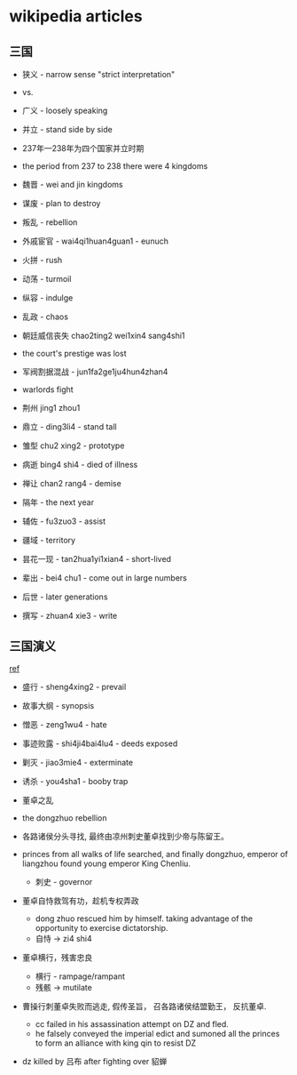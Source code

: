 # wikipedia articles

## 三国

- 狭义 - narrow sense "strict interpretation"
- vs.
- 广义 - loosely speaking

- 并立 - stand side by side

- 237年—238年为四个国家并立时期
- the period from 237 to 238 there were 4 kingdoms

- 魏晋 - wei and jin kingdoms

- 谋废 - plan to destroy

- 叛乱 - rebellion

- 外戚宦官 - wai4qi1huan4guan1 - eunuch

- 火拼 - rush

- 动荡 - turmoil

- 纵容 - indulge

- 乱政 - chaos

- 朝廷威信丧失 chao2ting2 wei1xin4 sang4shi1
- the court's prestige was lost

- 军阀割据混战 - jun1fa2ge1ju4hun4zhan4
- warlords fight

- 荆州 jing1 zhou1

- 鼎立 - ding3li4 - stand tall

- 雏型 chu2 xing2 - prototype

- 病逝 bing4 shi4 - died of illness

- 禅让 chan2 rang4 - demise

- 隔年 - the next year

- 辅佐 - fu3zuo3 - assist

- 疆域 - territory

- 昙花一现 - tan2hua1yi1xian4 - short-lived

- 辈出 - bei4 chu1 - come out in large numbers

- 后世 - later generations

- 撰写 - zhuan4 xie3 - write

## 三国演义

[ref](https://zh.wikipedia.org/zh-cn/%E4%B8%89%E5%9B%BD%E6%BC%94%E4%B9%89)

- 盛行 - sheng4xing2 - prevail

- 故事大纲 - synopsis

- 憎恶 - zeng1wu4 - hate

- 事迹败露 - shi4ji4bai4lu4 - deeds exposed

- 剿灭 - jiao3mie4 - exterminate

- 诱杀 - you4sha1 - booby trap

- 董卓之乱
- the dongzhuo rebellion
- 各路诸侯分头寻找, 最终由凉州刺史董卓找到少帝与陈留王。
 - princes from all walks of life searched, and finally dongzhuo, emperor of liangzhou found young emperor King Chenliu.
   - 刺史 - governor
- 董卓自恃救驾有功，趁机专权弄政
  - dong zhuo rescued him by himself. taking advantage of the opportunity to exercise dictatorship.
  - 自恃 -> zi4 shi4
- 董卓横行，残害忠良
  - 横行 - rampage/rampant
  - 残骸 -> mutilate
- 曹操行刺董卓失败而逃走, 假传圣旨， 召各路诸侯结盟勤王， 反抗董卓.
  - cc failed in his assassination attempt on DZ and fled.
  - he falsely conveyed the imperial edict and sumoned all the princes to form an alliance with king qin to resist DZ
- dz killed by 吕布 after fighting over 貂蝉
